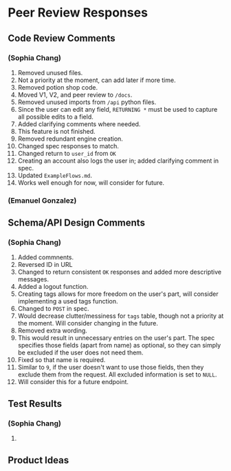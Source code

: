 # Peer Review Responses
## Code Review Comments
### (Sophia Chang)
1. Removed unused files.
2. Not a priority at the moment, can add later if more time.
3. Removed potion shop code.
4. Moved V1, V2, and peer review to `/docs`.
5. Removed unused imports from `/api` python files.
6. Since the user can edit any field, `RETURNING *` must be used to capture all possible edits to a field.
7. Added clarifying comments where needed.
8. This feature is not finished.
9. Removed redundant engine creation.
10. Changed spec responses to match.
11. Changed return to `user_id` from `OK`
12. Creating an account also logs the user in; added clarifying comment in spec.
13. Updated `ExampleFlows.md`.
14. Works well enough for now, will consider for future.
### (Emanuel Gonzalez)

## Schema/API Design Comments
### (Sophia Chang)
1. Added commnents.
2. Reversed ID in URL
3. Changed to return consistent `OK` responses and added more descriptive messages. 
4. Added a logout function.
5. Creating tags allows for more freedom on the user's part, will consider implementing a used tags function.
6. Changed to `POST` in spec.
7. Would decrease clutter/messiness for `tags` table, though not a priority at the moment. Will consider changing in the future.
8. Removed extra wording.
9. This would result in unnecessary entries on the user's part. The spec specifies those fields (apart from name) as optional, so they can simply be excluded if the user does not need them.
10. Fixed so that name is required.
11. Similar to `9`, if the user doesn't want to use those fields, then they exclude them from the request. All excluded information is set to `NULL`.
12. Will consider this for a future endpoint.
## Test Results
### (Sophia Chang)
1. 
## Product Ideas
